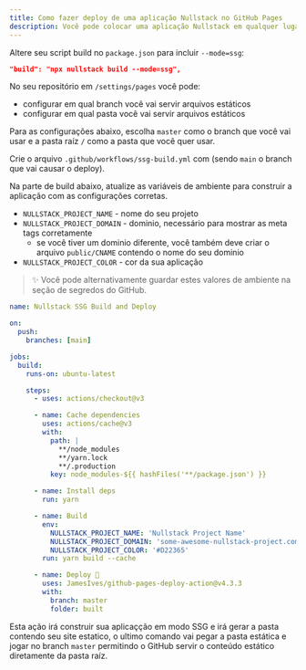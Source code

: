 ```yaml
---
title: Como fazer deploy de uma aplicação Nullstack no GitHub Pages
description: Você pode colocar uma aplicação Nullstack em qualquer lugar. Faça deploy da sua applicação no Vercel, Heroku, AWS, Azure, GitHub pages, ou em qualquer outro lugar.
---
```


Altere seu script build no `package.json` para incluir `--mode=ssg`:

```json
"build": "npx nullstack build --mode=ssg",
```

No seu repositório em `/settings/pages` você pode:

- configurar em qual branch você vai servir arquivos estáticos
- configurar em qual pasta você vai servir arquivos estáticos

Para as configurações abaixo, escolha `master` como o branch que você vai usar e a pasta raíz `/` como a pasta que você quer usar.

Crie o arquivo `.github/workflows/ssg-build.yml` com (sendo `main` o branch que vai causar o deploy).

Na parte de build abaixo, atualize as variáveis de ambiente para construir a aplicação com as configurações corretas.

- `NULLSTACK_PROJECT_NAME` - nome do seu projeto
- `NULLSTACK_PROJECT_DOMAIN` - dominio, necessário para mostrar as meta tags corretamente
  - se você tiver um dominio diferente, você também deve criar o arquivo `public/CNAME` contendo o nome do seu dominio
- `NULLSTACK_PROJECT_COLOR` - cor da sua aplicação

> ✨ Você pode alternativamente guardar estes valores de ambiente na seção de segredos do GitHub.

```yml
name: Nullstack SSG Build and Deploy

on:
  push:
    branches: [main]

jobs:
  build:
    runs-on: ubuntu-latest

    steps:
      - uses: actions/checkout@v3

      - name: Cache dependencies
        uses: actions/cache@v3
        with:
          path: |
            **/node_modules
            **/yarn.lock
            **/.production
          key: node_modules-${{ hashFiles('**/package.json') }}

      - name: Install deps
        run: yarn

      - name: Build
        env:
          NULLSTACK_PROJECT_NAME: 'Nullstack Project Name'
          NULLSTACK_PROJECT_DOMAIN: 'some-awesome-nullstack-project.com'
          NULLSTACK_PROJECT_COLOR: '#D22365'
        run: yarn build --cache

      - name: Deploy 🚀
        uses: JamesIves/github-pages-deploy-action@v4.3.3
        with:
          branch: master
          folder: built
```

Esta ação irá construir sua aplicaçção em modo SSG e irá gerar a pasta contendo seu site estatico, o ultimo comando vai pegar a pasta estática e jogar no branch `master` permitindo o GitHub servir o conteúdo estático diretamente da pasta raíz.